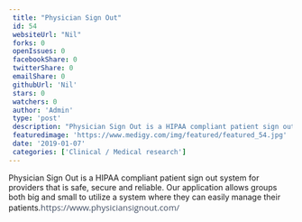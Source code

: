 ```yaml
--- 
 title: "Physician Sign Out" 
 id: 54  
 websiteUrl: "Nil" 
 forks: 0 
 openIssues: 0  
 facebookShare: 0  
 twitterShare: 0  
 emailShare: 0  
 githubUrl: 'Nil'
 stars: 0 
 watchers: 0 
 author: 'Admin' 
 type: 'post' 
 description: "Physician Sign Out is a HIPAA compliant patient sign out system for providers that is safe secure and reliable Our application allows groups both big "
 featuredimage: 'https://www.medigy.com/img/featured/featured_54.jpg' 
 date: '2019-01-07'
 categories: ['Clinical / Medical research']
---
```

<div><div>Physician Sign Out is a HIPAA compliant patient sign out system for providers that is safe, secure and reliable. Our application allows groups both big and small to utilize a system where they can easily manage their patients.<span style="color: #435065; font-family: Open Sans, sans-serif;"><span style="font-size: 15px;">https://www.physiciansignout.com/</span></span></div></div><div><div class="YMs_y"><div class="_3tpF_" style="width: 240px; vertical-align: top; margin-bottom: 0px; padding: 0px 1em 0px 0px;"></div></div></div>